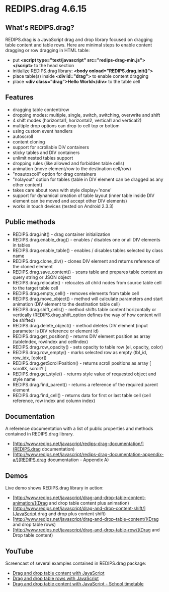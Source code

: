 REDIPS.drag 4.6.15
============

## What's REDIPS.drag?

REDIPS.drag is a JavaScript drag and drop library focused on dragging table content and table rows. Here are minimal steps to enable content dragging or row dragging in HTML table:

* put **&lt;script type="text/javascript" src="redips-drag-min.js">&lt;/script>** to the head section
* initialize REDIPS.drag library: **&lt;body onload="REDIPS.drag.init()">**
* place table(s) inside **&lt;div id="drag">** to enable content dragging
* place **&lt;div class="drag">Hello World&lt;/div>** to the table cell

## Features

* dragging table content/row
* dropping modes: multiple, single, switch, switching, overwrite and shift
* 4 shift modes (horizontal1, horizontal2, vertical1 and vertical2)
* multiple drop options can drop to cell top or bottom
* using custom event handlers
* autoscroll
* content cloning
* support for scrollable DIV containers
* sticky tables and DIV containers
* unlimit nested tables support
* dropping rules (like allowed and forbidden table cells)
* animation (move element/row to the destination cell/row)
* "noautoscoll" option for drag containers
* "nolayout" option for tables (table in DIV element can be dragged as any other content)
* takes care about rows with style display='none'
* support for dynamical creation of table layout (inner table inside DIV element can be moved and accept other DIV elements)
* works in touch devices (tested on Android 2.3.3)

## Public methods

* REDIPS.drag.init() - drag container initialization
* REDIPS.drag.enable_drag() - enables / disables one or all DIV elements in tables
* REDIPS.drag.enable_table() - enables / disables tables selected by class name
* REDIPS.drag.clone_div() - clones DIV element and returns reference of the cloned element
* REDIPS.drag.save_content() - scans table and prepares table content as query string or JSON object
* REDIPS.drag.relocate() - relocates all child nodes from source table cell to the target table cell
* REDIPS.drag.empty_cell() - removes elements from table cell
* REDIPS.drag.move_object() - method will calculate parameters and start animation (DIV element to the destination table cell)
* REDIPS.drag.shift_cells() - method shifts table content horizontally or vertically (REDIPS.drag.shift_option defines the way of how content will be shifted)
* REDIPS.drag.delete_object() - method deletes DIV element (input parameter is DIV reference or element id)
* REDIPS.drag.get_position() - returns DIV element position as array (tableIndex, rowIndex and cellIndex)
* REDIPS.drag.row_opacity() - sets opacity to table row (el, opacity, color)
* REDIPS.drag.row_empty() - marks selected row as empty (tbl_id, row_idx, [color])
* REDIPS.drag.getScrollPosition() - returns scroll positions as array [ scrollX, scrollY ]
* REDIPS.drag.get_style() - returns style value of requested object and style name
* REDIPS.drag.find_parent() - returns a reference of the required parent element
* REDIPS.drag.find_cell() - returns data for first or last table cell (cell reference, row index and column index)

## Documentation

A reference documentation with a list of public properties and methods contained in REDIPS.drag library.

* [http://www.redips.net/javascript/redips-drag-documentation/](REDIPS.drag documentation)
* [http://www.redips.net/javascript/redips-drag-documentation-appendix-a/](REDIPS.drag documentation - Appendix A)

## Demos

Live demo shows REDIPS.drag library in action: 

* [http://www.redips.net/javascript/drag-and-drop-table-content-animation/](Drag and drop table content plus animation)
* [http://www.redips.net/javascript/drag-and-drop-content-shift/](JavaScript drag and drop plus content shift)
* [http://www.redips.net/javascript/drag-and-drop-table-content/](Drag and drop table rows)
* [http://www.redips.net/javascript/drag-and-drop-table-row/](Drag and Drop table content)

## YouTube

Screencast of several examples contained in REDIPS.drag package:

* [Drag and drop table content with JavaScript](http://www.youtube.com/watch?v=8LtMk4DwLzA)
* [Drag and drop table rows with JavaScript](http://www.youtube.com/watch?v=5YuS6S0bFTU)
* [Drag and drop table content with JavaScript - School timetable](http://www.youtube.com/watch?v=ToJk1End4C4)

